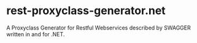 rest-proxyclass-generator.net
=============================

A Proxyclass Generator for Restful Webservices described by SWAGGER written in and for .NET.
